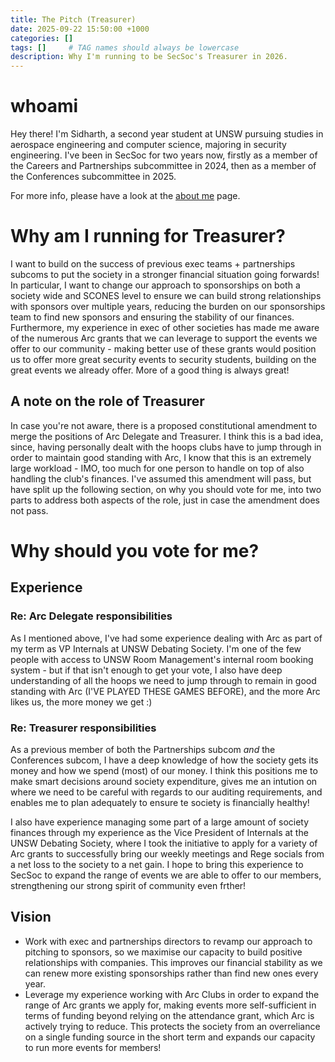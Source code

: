 ```yaml
---
title: The Pitch (Treasurer)
date: 2025-09-22 15:50:00 +1000
categories: []
tags: []     # TAG names should always be lowercase
description: Why I'm running to be SecSoc's Treasurer in 2026.
---
```


# whoami
Hey there! I'm Sidharth, a second year student at UNSW pursuing studies in aerospace engineering and computer science, majoring in security engineering. I've been in SecSoc for two years now, firstly as a member of the Careers and Partnerships subcommittee in 2024, then as a member of the Conferences subcommittee in 2025.

For more info, please have a look at the [about me](../About-Me-(Start-here!)) page.

# Why am I running for Treasurer?
I want to build on the success of previous exec teams + partnerships subcoms to put the society in a stronger financial situation going forwards! In particular, I want to change our approach to sponsorships on both a society wide and SCONES level to ensure we can build strong relationships with sponsors over multiple years, reducing the burden on our sponsorships team to find new sponsors and ensuring the stability of our finances. Furthermore, my experience in exec of other societies has made me aware of the numerous Arc grants that we can leverage to support the events we offer to our community - making better use of these grants would position us to offer more great security events to security students, building on the great events we already offer. More of a good thing is always great! 

## A note on the role of Treasurer
In case you're not aware, there is a proposed constitutional amendment to merge the positions of Arc Delegate and Treasurer. I think this is a bad idea, since, having personally dealt with the hoops clubs have to jump through in order to maintain good standing with Arc, I know that this is an extremely large workload - IMO, too much for one person to handle on top of also handling the club's finances. I've assumed this amendment will pass, but have split up the following section, on why you should vote for me, into two parts to address both aspects of the role, just in case the amendment does not pass.

# Why should you vote for me?

## Experience

### Re: Arc Delegate responsibilities
As I mentioned above, I've had some experience dealing with Arc as part of my term as VP Internals at UNSW Debating Society. I'm one of the few people with access to UNSW Room Management's internal room booking system - but if that isn't enough to get your vote, I also have deep understanding of all the hoops we need to jump through to remain in good standing with Arc (I'VE PLAYED THESE GAMES BEFORE), and the more Arc likes us, the more money we get :) 

### Re: Treasurer responsibilities
As a previous member of both the Partnerships subcom _and_ the Conferences subcom, I have a deep knowledge of how the society gets its money and how we spend (most) of our money. I think this positions me to make smart decisions around society expenditure, gives me an intution on where we need to be careful with regards to our auditing requirements, and enables me to plan adequately to ensure te society is financially healthy!

I also have experience managing some part of a large amount of society finances through my experience as the Vice President of Internals at the UNSW Debating Society, where I took the initiative to apply for a variety of Arc grants to successfully bring our weekly meetings and Rege socials from a net loss to the society to a net gain. I hope to bring this experience to SecSoc to expand the range of events we are able to offer to our members, strengthening our strong spirit of community even frther!

## Vision
* Work with exec and partnerships directors to revamp our approach to pitching to sponsors, so we maximise our capacity to build positive relationships with companies. This improves our financial stability as we can renew more existing sponsorships rather than find new ones every year.
* Leverage my experience working with Arc Clubs in order to expand the range of Arc grants we apply for, making events more self-sufficient in terms of funding beyond relying on the attendance grant, which Arc is actively trying to reduce. This protects the society from an overreliance on a single funding source in the short term and expands our capacity to run more events for members!

